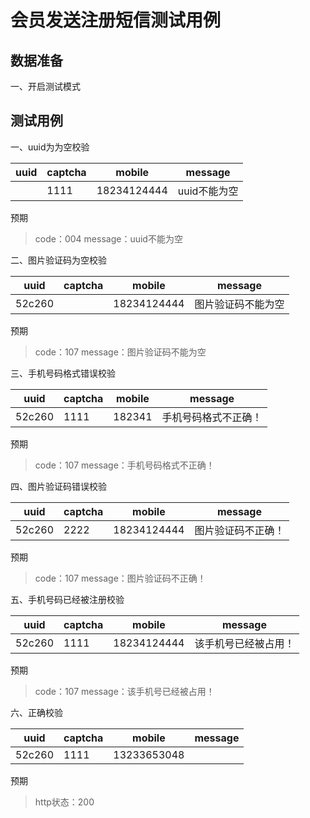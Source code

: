 # 会员发送注册短信测试用例

## 数据准备

一、开启测试模式

## 测试用例

一、uuid为为空校验

| uuid     | captcha | mobile      | message      |
| ----  | ------- | ----------- | ------------ |
|      | 1111 | 18234124444 | uuid不能为空 |

预期

> code：004
> message：uuid不能为空

二、图片验证码为空校验

| uuid   | captcha     | mobile      | message            |
| ------ | --------  | ----------- | ------------------ |
| 52c260 |   | 18234124444 | 图片验证码不能为空 |

预期

> code：107
> message：图片验证码不能为空

三、手机号码格式错误校验

| uuid   | captcha | mobile | message              |
| ------ | ------- | ------ | -------------------- |
| 52c260 | 1111    | 182341 | 手机号码格式不正确！ |

预期

> code：107
> message：手机号码格式不正确！

四、图片验证码错误校验

| uuid   |captcha | mobile      | message            |
| ------ | ------- | ----------- | ------------------ |
| 52c260 | 2222    | 18234124444 | 图片验证码不正确！ |

预期

> code：107
> message：图片验证码不正确！

五、手机号码已经被注册校验

| uuid   | captcha | mobile      | message              |
| ------ | ------- | ----------- | -------------------- |
| 52c260 | 1111    | 18234124444 | 该手机号已经被占用！ |

预期

> code：107
> message：该手机号已经被占用！

六、正确校验

| uuid   | captcha | mobile      | message |
| ------ | ------- | ----------- | ------- |
| 52c260 | 1111    | 13233653048 |         |

预期

> http状态：200

